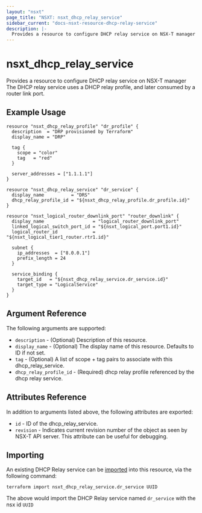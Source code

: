 ```yaml
---
layout: "nsxt"
page_title: "NSXT: nsxt_dhcp_relay_service"
sidebar_current: "docs-nsxt-resource-dhcp-relay-service"
description: |-
  Provides a resource to configure DHCP relay service on NSX-T manager
---
```


# nsxt_dhcp_relay_service

Provides a resource to configure DHCP relay service on NSX-T manager
The DHCP relay service uses a DHCP relay profile, and later consumed by a router
link port.

## Example Usage

```hcl
resource "nsxt_dhcp_relay_profile" "dr_profile" {
  description  = "DRP provisioned by Terraform"
  display_name = "DRP"

  tag {
    scope = "color"
    tag   = "red"
  }

  server_addresses = ["1.1.1.1"]
}

resource "nsxt_dhcp_relay_service" "dr_service" {
  display_name          = "DRS"
  dhcp_relay_profile_id = "${nsxt_dhcp_relay_profile.dr_profile.id}"
}

resource "nsxt_logical_router_downlink_port" "router_downlink" {
  display_name                  = "logical_router_downlink_port"
  linked_logical_switch_port_id = "${nsxt_logical_port.port1.id}"
  logical_router_id             = "${nsxt_logical_tier1_router.rtr1.id}"

  subnet {
    ip_addresses  = ["8.0.0.1"]
    prefix_length = 24
  }

  service_binding {
    target_id   = "${nsxt_dhcp_relay_service.dr_service.id}"
    target_type = "LogicalService"
  }
}
```

## Argument Reference

The following arguments are supported:

* `description` - (Optional) Description of this resource.
* `display_name` - (Optional) The display name of this resource. Defaults to ID if not set.
* `tag` - (Optional) A list of scope + tag pairs to associate with this dhcp_relay_service.
* `dhcp_relay_profile_id` - (Required) dhcp relay profile referenced by the dhcp relay service.


## Attributes Reference

In addition to arguments listed above, the following attributes are exported:

* `id` - ID of the dhcp_relay_service.
* `revision` - Indicates current revision number of the object as seen by NSX-T API server. This attribute can be useful for debugging.

## Importing

An existing DHCP Relay service can be [imported][docs-import] into this resource, via the following command:

[docs-import]: /docs/import/index.html

```
terraform import nsxt_dhcp_relay_service.dr_service UUID
```

The above would import the DHCP Relay service named `dr_service` with the nsx id `UUID`
